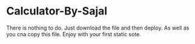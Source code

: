# Calculator-By-Sajal


There is nothing to do. Just download the file and then deploy. As well as you cna copy this file. Enjoy with your first static sote.
